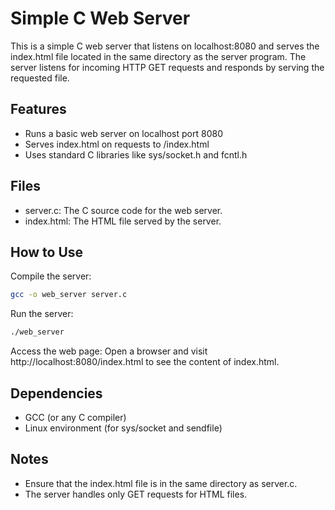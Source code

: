 # Simple C Web Server

This is a simple C web server that listens on localhost:8080 and serves the index.html file located in the same directory as the server program. The server listens for incoming HTTP GET requests and responds by serving the requested file.

## Features

- Runs a basic web server on localhost port 8080
- Serves index.html on requests to /index.html
- Uses standard C libraries like sys/socket.h and fcntl.h

## Files

- server.c: The C source code for the web server.
- index.html: The HTML file served by the server.

## How to Use

Compile the server:
    
```bash
gcc -o web_server server.c
```

Run the server:

```bash
./web_server
```

Access the web page: Open a browser and visit http://localhost:8080/index.html to see the content of index.html.

## Dependencies

- GCC (or any C compiler)
- Linux environment (for sys/socket and sendfile)


## Notes

- Ensure that the index.html file is in the same directory as server.c.
- The server handles only GET requests for HTML files.
